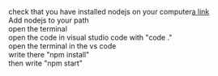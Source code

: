 check that you have installed nodejs on your computer[a link](https://www.google.com/)
 <br /> Add nodejs to your path <br hi/> 
open the terminal  <br /> 
open the code in visual studio code with "code ."  <br /> 
open the terminal in the vs code   <br /> 
write there "npm install"  <br /> 
then write "npm start"  <br /> 
